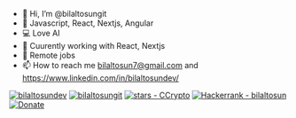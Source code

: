 - 👋 Hi, I’m @bilaltosungit 
- 👀 Javascript, React, Nextjs, Angular
- 💻 Love AI
- 🌱 Cuurently working with React, Nextjs
- 💞️ Remote jobs
- 📫 How to reach me bilaltosun7@gmail.com and https://www.linkedin.com/in/bilaltosundev/

<!---
bilaltosungit/bilaltosungit is a ✨ special ✨ repository because its `README.md` (this file) appears on your GitHub profile.
You can click the Preview link to take a look at your changes.
--->

<a href="https://www.linkedin.com/in/bilaltosundev/" target="_blank" rel="noopener noreferrer"><img src="https://img.shields.io/badge/bilaltosundev-blue?logo=linkedin&amp;logoColor=white" alt="bilaltosundev" /></a>
<a href="https://github.com/bilaltosungit" target="_blank" rel="noopener noreferrer"><img src="https://img.shields.io/badge/bilaltosungit-grey?logo=github&amp;logoColor=black" alt="bilaltosungit" /></a>
<a href="https://github.com/mcagriaksoy" target="_blank" rel="noopener noreferrer"><img src="https://img.shields.io/github/stars/bilaltosungit?style=social" alt="stars - CCrypto" /></a>
<a href="https://www.hackerrank.com/profile/bilaltosun7" target="_blank" rel="noopener noreferrer"><img src="https://img.shields.io/badge/Hackerrank-bilaltosun-2ea44f?logo=hackerrank" alt="Hackerrank - bilaltosun" /></a>
<a href="https://www.buymeacoffee.com/bilaltosunl" target="_blank" rel="noopener noreferrer"><img src="https://img.shields.io/badge/-buy_me_a%C2%A0coffee-gray?logo=buy-me-a-coffee" alt="Donate"></a>




